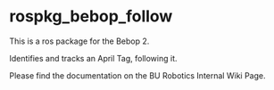 # rospkg_bebop_follow

This is a ros package for the Bebop 2.

Identifies and tracks an April Tag, following it.

Please find the documentation on the BU Robotics Internal Wiki Page.
